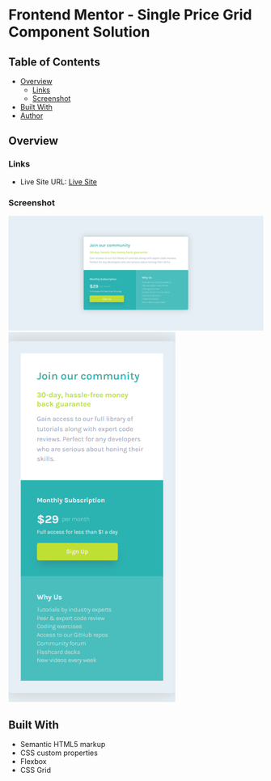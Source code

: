 # Frontend Mentor - Single Price Grid Component Solution


## Table of Contents

- [Overview](#overview)
  - [Links](#links)
  - [Screenshot](#screenshot)
- [Built With](#built-with)
- [Author](#author)

## Overview

### Links

- Live Site URL: [Live Site](https://your-live-site-url.com)

### Screenshot

![Screenshot](./priceCat.png)
![Screenshot](./priceCatPhone.png)



## Built With

- Semantic HTML5 markup
- CSS custom properties
- Flexbox
- CSS Grid

